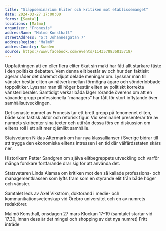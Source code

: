```yaml
---
title: "Släppseminarium Eliter och kritiken mot etablissemanget"
date: 2024-03-27 17:00:00
forms: [Samtal]
locations: [Malmö]
organizer: "Fronesis"
addressName: "Malmö Konsthall"
streetAddress: "S:t Johannesgatan 7"
addressRegion: "Malmö"
addressCountry: Sweden
source: https://www.facebook.com/events/1143578836815718/
---
```

Uppfattningen att en eller flera eliter ökat sin makt har fått allt starkare fäste i den politiska debatten. Vem denna elit består av och hur den faktiskt agerar råder det däremot djupt delade meningar om. Lyssnar man till vänster består eliten av nätverk mellan förmögna ägare och sönderlobbade toppolitiker. Lyssnar man till höger består eliten av politiskt korrekta vänsterliberaler. Samtidigt verkar båda läger rörande överens om att en växande grupp professionella ”managers” har fått för stort inflytande över samhällsutvecklingen.

Det senaste numret av Fronesis tar ett brett grepp på fenomenet eliten, både som faktisk aktör och retorisk figur. Vid seminariet presenterar tre av numrets skribenter sina texter och utifrån dessa förs en diskussion om elitens roll i ett allt mer ojämlikt samhälle.


Statsvetaren Niklas Altermark om hur nya klassallianser i Sverige bidrar till att trygga den ekonomiska elitens intressen i en tid där välfärdsstaten skärs ner.

Historikern Petter Sandgren om själva elitbegreppets utveckling och varför många forskare fortfarande drar sig för att använda det.

Statsvetaren Linda Alamaa om kritiken mot den så kallade professions- och managementklassen som lyfts fram som en styrande elit från både höger och vänster. 


Samtalet leds av Axel Vikström, doktorand i medie- och kommunikationsvetenskap vid Örebro universitet och en av numrets redaktörer. 

Malmö Konsthall, onsdagen 27 mars
Klockan 17–19 (samtalet startar vid 17.30, innan dess är det mingel och shopping av det nya numret)
Fritt inträde
